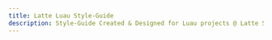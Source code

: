 ```yaml
---
title: Latte Luau Style-Guide
description: Style-Guide Created & Designed for Luau projects @ Latte Softworks
---
```

